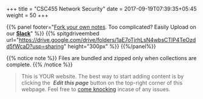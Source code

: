 +++
title = "CSC455 Network Security"
date =  2017-09-19T07:39:35+05:45
weight = 50
+++

{{% panel footer="[Fork your own notes](/8thSem/en/how-to-contribute). Too complicated? Easily Upload on our __[Slack](https://join.slack.com/t/csitauthority/shared_invite/enQtMjgwOTA1NjExMzQ1LTc2Yzg0ODkyNzcxYjkyNzczOTdiMDE1OTIxNzg4MjNkOWJlM2U2MDc3OTBiOGQ4YWE0YTNlNDFkYWE2NjNlOTk)__" %}} 
{{% spitgdriveembed url="https://drive.google.com/drive/folders/1aE7oTjrhLsN4wbsCTlP4TeOzdd5fWcaD?usp=sharing" height="300px" %}}
{{%/panel%}}

{{% notice note %}}
Files are bundled and zipped only when collections are complete.
{{% /notice %}}

> This is YOUR website. The best way to start adding content is by clicking the <i class="fa fa-code-fork">&nbsp;__Edit this page__</i> button on the top-right corner of this webpage. Feel free to [come knocking](https://m.me/CSITauthority "We're responsive on messenger!") incase of any issues.
